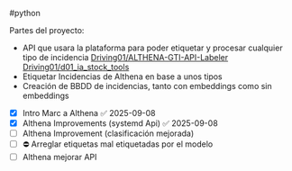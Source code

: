 #python 

Partes del proyecto:
- API que usara la plataforma para poder etiquetar y procesar cualquier tipo de incidencia [Driving01/ALTHENA-GTI-API-Labeler](https://github.com/Driving01/ALTHENA-GTI-API-Labeler) [Driving01/d01_ia_stock_tools](https://github.com/Driving01/d01_ia_stock_tools)
- Etiquetar Incidencias de Althena en base a unos tipos 
- Creación de BBDD de incidencias, tanto con embeddings como sin embeddings

- [x] Intro Marc a Althena ✅ 2025-09-08
- [x] Althena Improvements (systemd Api) ✅ 2025-09-08
- [ ] Althena Improvement (clasificación mejorada)
- [ ] ⛔ Arreglar etiquetas mal etiquetadas por el modelo
- [ ] Althena mejorar API
